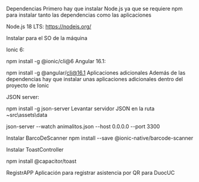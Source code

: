 
Dependencias
Primero hay que instalar Node.js ya que se requiere npm para instalar tanto las dependencias como las aplicaciones

Node.js 18 LTS: https://nodejs.org/

Instalar para el SO de la máquina

Ionic 6:

npm install -g @ionic/cli@6
Angular 16.1:

npm install -g @angular/cli@16.1
Aplicaciones adicionales
Además de las dependencias hay que instalar unas aplicaciones adicionales dentro del proyecto de Ionic

JSON server:

npm install -g json-server
Levantar servidor JSON en la ruta ~src\assets\data

json-server --watch animalitos.json --host 0.0.0.0 --port 3300

Instalar BarcoDeScanner
npm install --save @ionic-native/barcode-scanner

Instalar ToastController

npm install @capacitor/toast

RegistrAPP
Aplicación para registrar asistencia por QR para DuocUC
